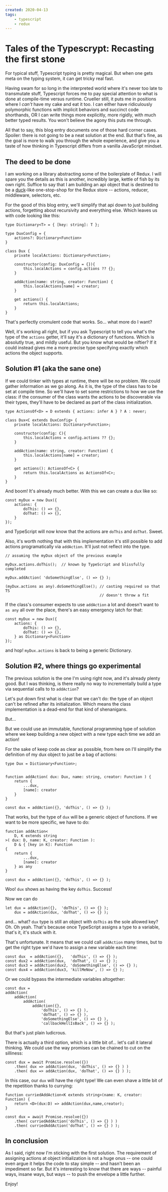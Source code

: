 ```yaml
---
created: 2020-04-13
tags:
    - typescript
    - redux
---
```


# Tales of the Typescrypt: Recasting the first stone

For typical stuff, Typescript typing is pretty magical.
But when one gets meta on the typing system, it can get tricky real fast.

Having swam for so long in the interpreted world where it's never too late
to transmutate stuff, Typescript forces me to 
pay special attention to what is done at compile-time versus runtime. 
Crueller still, it puts me in positions where I *can't* have my cake and eat
it too. I can either have ridiculously polymorphic functions with implicit
behaviors and succinct code shorthands, OR I can write things more explicitly,
more rigidly, with much better typed results. You won't believe the agony this
puts me through.

All that to say, this blog entry documents one of those hard corner cases.
Spoiler: there is not going to be a neat solution at the end. But that's fine,
as the goal is more to walk you through the whole experience, and give you a
taste of how thinking in Typescript differs from a vanilla JavaScript mindset.

## The deed to be done

I am working on a library abstracting some of the boilerplate of Redux. I will
spare you the details as this is another, incredibly large, kettle of fish by
its own right. Suffice to say that I am building an api object that is
destined to be a [duck](https://github.com/erikras/ducks-modular-redux)-like one-stop-shop for the Redux store -- actions,
reducer, middleware, selectors, etc.

For the good of this blog entry, we'll simplify that api down to just building actions,
forgetting about recursivity and everything else. Which leaves us with code
looking like this:

```
type Dictionary<T> = { [key: string]: T };

type DuxConfig = {
    actions?: Dictionary<Function>
}

class Dux {
    private localActions: Dictionary<Function>;

    constructor(config: DuxConfig = {}){
        this.localActions = config.actions ?? {};
    }

    addAction(name: string, creator: Function) {
        this.localActions[name] = creator;
    }

    get actions() {
        return this.localActions;
    }
}
```

That's perfectly cromulent code that works. So... what more do I want? 

Well, it's working all right, but if you ask Typescript to tell you what's
the type of the `actions` getter, it'll say it's a dictionary of functions.
Which is absolutly true, and mildly useful. But you know what would be 
niftier? If it could instead 
gives me a more precise type specifying exactly which actions the object 
supports.

## Solution #1 (aka the sane one)

If we could tinker with types at runtime, there will be no problem. We could
gather information as we go along. As it is, the type of the class has
to be set at compile time. So we'll have to set some restrictions
to how we use the class: if the consumer of the class wants the actions
to be discoverable via their types, they'll have to be declared as part
of the class initialization.

```
type ActionsOf<D> = D extends { actions: infer A } ? A : never;

class Dux<C extends DuxConfig> {
    private localActions: Dictionary<Function>;

    constructor(config: C){
        this.localActions = config.actions ?? {};
    }

    addAction(name: string, creator: Function) {
        this.localActions[name] = creator;
    }

    get actions(): ActionsOf<C> {
        return this.localActions as ActionsOf<C>;
    }
}
```

And boom! It's already much better. With this we can create a dux like so:

```
const myDux = new Dux({
    actions: {
        doThis: () => {},
        doThat: () => {},
    }
});
```

and TypeScript will now know that the actions are `doThis` and `doThat`.
Sweet. 

Also, it's worth nothing that with this implementation it's still possible
to add actions programatically via `addAction`. It'll just not reflect 
into the type.

```
// assuming the myDux object of the previous example

myDux.actions.doThis();  // known by TypeScript and blissfully completed

myDux.addAction( 'doSomethingElse', () => {} );

(myDux.actions as any).doSomethingElse(); // casting required so that TS
                                          // doesn't throw a fit
```

If the class's consumer expects to use `addAction` a lot and doesn't want 
to `as any` all over the place, there's an easy emergency latch for that:


```
const myDux = new Dux({
    actions: {
        doThis: () => {},
        doThat: () => {},
    } as Dictionary<Function>
});
```

and hop! `myDux.actions` is back to being a generic Dictionary.

## Solution #2, where things go experimental

The previous solution is the one I'm using right now, and it's already plenty
good. But I was thinking, is there really no way to incrementally build a type
via sequential calls to to `addAction`?

Let's put down first what is clear that we can't do: the type of an object
can't be refined after its initialization. Which means the class
implementation is a dead-end for that kind of shenanigans.

But...

But we could use an immutable, functional programming type of solution where
we keep building a new object with a new type each time we add an action!

For the sake of keep code as clear as possible, from here on I'll simplify the
definition of my dux object to just be  a bag of actions:

```
type Dux = Dictionary<Function>;
    

function addAction( dux: Dux, name: string, creator: Function ) {
    return {
        ...dux,
        [name]: creator
    }
}

const dux = addAction({}, 'doThis', () => {} );
```

That works, but the type of `dux` will be a generic object of functions. If we
want to be more specific, we have to do:

```
function addAction<
    D, K extends string 
>( dux: D, name: K, creator: Function ):
    D & { [key in K]: Function 
{
    return {
        ...dux,
        [name]: creator
    } as any
}

const dux = addAction({}, 'doThis', () => {} );
```

Woo! `dux` shows as having the key `doThis`. Success! 

Now we can do

```
let dux = addAction({},  'doThis', () => {} );
    dux = addAction(dux, 'doThat', () => {} );
```

and... what? `dux` type is still an object with `doThis` as the sole allowed
key? Oh. Oh yeah. That's because once TypeScript assigns a type to a variable,
that's it, it's stuck with it. 

That's unfortunate. It means that we could call `addAction` many times, but to
get the right type we'd have to assign a new variable each time:

```
const dux  = addAction({},   'doThis', () => {} );
const dux2 = addAction(dux,  'doThat', () => {} );
const dux3 = addAction(dux2, 'doSomethingElse', () => {} );
const dux4 = addAction(dux3, 'killMeNow', () => {} );
```

Or we could bypass the intermediate variables altogether:


```
const dux = 
addAction(
    addAction(
        addAction(
            addAction({}, 
                'doThis', () => {} ),  
                'doThat', () => {} ),
                'doSomethingElse', () => {} ), 
                'callbackHellIsBack', () => {} );
```

But that's just plain ludicrous.

There is actually a third option, which is a little bit of... let's call it
lateral thinking.  We could use the way promises can be chained to 
cut on the silliness:

```
const dux = await Promise.resolve({})
    .then( dux => addAction(dux, 'doThis', () => {} ) )
    .then( dux => addAction(dux, 'doThat', () => {} ) );
```

In this case, our `dux` will have the right type! We can even shave a little
bit of the repetition thanks to currying:

```
function curriedAddAction<K extends string>(name: K, creator: Function) {
    return <D>(dux:D) => addAction(dux,name,creator);
}

const dux = await Promise.resolve({})
    .then( curriedAddAction('doThis', () => {} ) )
    .then( curriedAddAction('doThat', () => {} ) );
```

## In conclusion


As I said, right now I'm sticking with the first solution. The requirement of
assigning actions at object initialization is not a huge onus -- one could
even argue it helps the code to stay simple -- and hasn't been an impediment
so far. But it's interesting to know that there are ways -- painful ways,
insane ways, but ways -- to push the envelope a little further. 

Enjoy!
